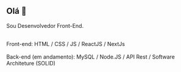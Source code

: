 ## Olá 👋
Sou Desenvolvedor Front-End.

<br>
Front-end:
HTML / CSS / JS / ReactJS / NextJs
<br>
<br>
Back-end (em andamento):
MySQL / Node.JS / API Rest / Software Architeture (SOLID)
<br>
<br>



